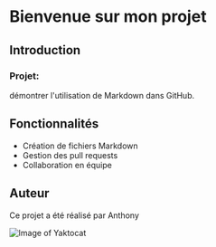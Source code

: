# Bienvenue sur mon projet

## Introduction
### Projet:
démontrer l'utilisation de Markdown dans GitHub.

## Fonctionnalités
- Création de fichiers Markdown
- Gestion des pull requests
- Collaboration en équipe

## Auteur
Ce projet a été réalisé par Anthony

![Image of Yaktocat](https://octodex.github.com/images/yaktocat.png)
